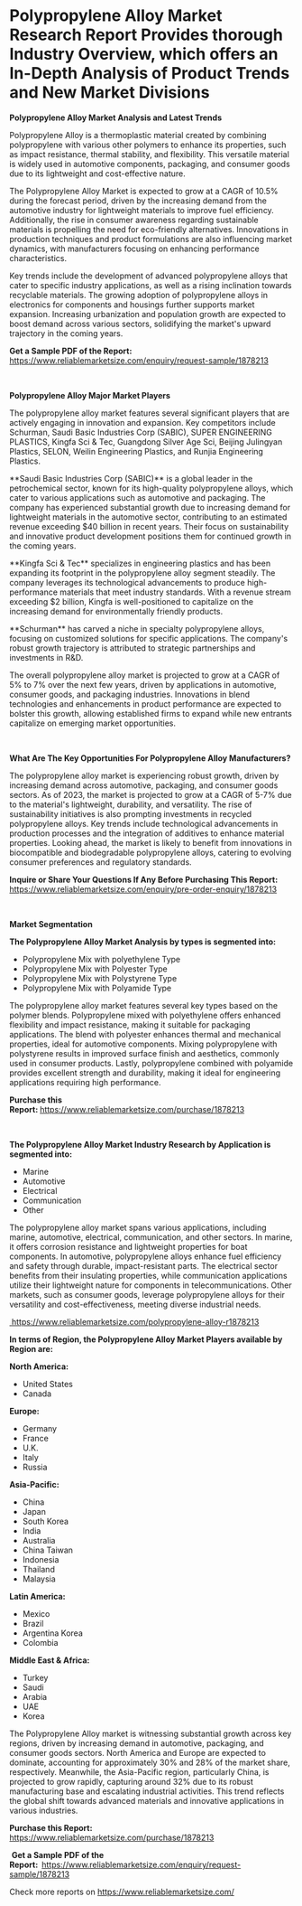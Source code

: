 <p><h1>Polypropylene Alloy Market Research Report Provides thorough Industry Overview, which offers an In-Depth Analysis of Product Trends and New Market Divisions</h1></p><p><strong>Polypropylene Alloy Market Analysis and Latest Trends</strong></p>
<p><p>Polypropylene Alloy is a thermoplastic material created by combining polypropylene with various other polymers to enhance its properties, such as impact resistance, thermal stability, and flexibility. This versatile material is widely used in automotive components, packaging, and consumer goods due to its lightweight and cost-effective nature. </p><p>The Polypropylene Alloy Market is expected to grow at a CAGR of 10.5% during the forecast period, driven by the increasing demand from the automotive industry for lightweight materials to improve fuel efficiency. Additionally, the rise in consumer awareness regarding sustainable materials is propelling the need for eco-friendly alternatives. Innovations in production techniques and product formulations are also influencing market dynamics, with manufacturers focusing on enhancing performance characteristics. </p><p>Key trends include the development of advanced polypropylene alloys that cater to specific industry applications, as well as a rising inclination towards recyclable materials. The growing adoption of polypropylene alloys in electronics for components and housings further supports market expansion. Increasing urbanization and population growth are expected to boost demand across various sectors, solidifying the market's upward trajectory in the coming years.</p></p>
<p><strong>Get a Sample PDF of the Report:&nbsp;</strong> <a href="https://www.reliablemarketsize.com/enquiry/request-sample/1878213?utm_campaign=2452&utm_medium=2&utm_source=Github&utm_content=ia&utm_term=01042025&utm_id=polypropylene-alloy">https://www.reliablemarketsize.com/enquiry/request-sample/1878213</a></p>
<p>&nbsp;</p>
<p><strong>Polypropylene Alloy Major Market Players</strong></p>
<p><p>The polypropylene alloy market features several significant players that are actively engaging in innovation and expansion. Key competitors include Schurman, Saudi Basic Industries Corp (SABIC), SUPER ENGINEERING PLASTICS, Kingfa Sci & Tec, Guangdong Silver Age Sci, Beijing Julingyan Plastics, SELON, Weilin Engineering Plastics, and Runjia Engineering Plastics.</p><p>**Saudi Basic Industries Corp (SABIC)** is a global leader in the petrochemical sector, known for its high-quality polypropylene alloys, which cater to various applications such as automotive and packaging. The company has experienced substantial growth due to increasing demand for lightweight materials in the automotive sector, contributing to an estimated revenue exceeding $40 billion in recent years. Their focus on sustainability and innovative product development positions them for continued growth in the coming years.</p><p>**Kingfa Sci & Tec** specializes in engineering plastics and has been expanding its footprint in the polypropylene alloy segment steadily. The company leverages its technological advancements to produce high-performance materials that meet industry standards. With a revenue stream exceeding $2 billion, Kingfa is well-positioned to capitalize on the increasing demand for environmentally friendly products.</p><p>**Schurman** has carved a niche in specialty polypropylene alloys, focusing on customized solutions for specific applications. The company's robust growth trajectory is attributed to strategic partnerships and investments in R&D. </p><p>The overall polypropylene alloy market is projected to grow at a CAGR of 5% to 7% over the next few years, driven by applications in automotive, consumer goods, and packaging industries. Innovations in blend technologies and enhancements in product performance are expected to bolster this growth, allowing established firms to expand while new entrants capitalize on emerging market opportunities.</p></p>
<p>&nbsp;</p>
<p><strong>What Are The Key Opportunities For Polypropylene Alloy Manufacturers?</strong></p>
<p><p>The polypropylene alloy market is experiencing robust growth, driven by increasing demand across automotive, packaging, and consumer goods sectors. As of 2023, the market is projected to grow at a CAGR of 5-7% due to the material's lightweight, durability, and versatility. The rise of sustainability initiatives is also prompting investments in recycled polypropylene alloys. Key trends include technological advancements in production processes and the integration of additives to enhance material properties. Looking ahead, the market is likely to benefit from innovations in biocompatible and biodegradable polypropylene alloys, catering to evolving consumer preferences and regulatory standards.</p></p>
<p><strong>Inquire or Share Your Questions If Any Before Purchasing This Report:</strong> <a href="https://www.reliablemarketsize.com/enquiry/pre-order-enquiry/1878213?utm_campaign=2452&utm_medium=2&utm_source=Github&utm_content=ia&utm_term=01042025&utm_id=polypropylene-alloy">https://www.reliablemarketsize.com/enquiry/pre-order-enquiry/1878213</a></p>
<p>&nbsp;</p>
<p><strong>Market Segmentation</strong></p>
<p><strong>The Polypropylene Alloy Market Analysis by types is segmented into:</strong></p>
<p><ul><li>Polypropylene Mix with polyethylene Type</li><li>Polypropylene Mix with Polyester Type</li><li>Polypropylene Mix with Polystyrene Type</li><li>Polypropylene Mix with Polyamide Type</li></ul></p>
<p><p>The polypropylene alloy market features several key types based on the polymer blends. Polypropylene mixed with polyethylene offers enhanced flexibility and impact resistance, making it suitable for packaging applications. The blend with polyester enhances thermal and mechanical properties, ideal for automotive components. Mixing polypropylene with polystyrene results in improved surface finish and aesthetics, commonly used in consumer products. Lastly, polypropylene combined with polyamide provides excellent strength and durability, making it ideal for engineering applications requiring high performance.</p></p>
<p><strong>Purchase this Report:&nbsp;</strong><a href="https://www.reliablemarketsize.com/purchase/1878213?utm_campaign=2452&utm_medium=2&utm_source=Github&utm_content=ia&utm_term=01042025&utm_id=polypropylene-alloy">https://www.reliablemarketsize.com/purchase/1878213</a></p>
<p>&nbsp;</p>
<p><strong>The Polypropylene Alloy Market Industry Research by Application is segmented into:</strong></p>
<p><ul><li>Marine</li><li>Automotive</li><li>Electrical</li><li>Communication</li><li>Other</li></ul></p>
<p><p>The polypropylene alloy market spans various applications, including marine, automotive, electrical, communication, and other sectors. In marine, it offers corrosion resistance and lightweight properties for boat components. In automotive, polypropylene alloys enhance fuel efficiency and safety through durable, impact-resistant parts. The electrical sector benefits from their insulating properties, while communication applications utilize their lightweight nature for components in telecommunications. Other markets, such as consumer goods, leverage polypropylene alloys for their versatility and cost-effectiveness, meeting diverse industrial needs.</p></p>
<p><a href="https://www.reliablemarketsize.com/polypropylene-alloy-r1878213?utm_campaign=2452&utm_medium=2&utm_source=Github&utm_content=ia&utm_term=01042025&utm_id=polypropylene-alloy">&nbsp;https://www.reliablemarketsize.com/polypropylene-alloy-r1878213</a></p>
<p><strong>In terms of Region, the Polypropylene Alloy Market Players available by Region are:</strong></p>
<p>
    <p> <strong> North America: </strong>
        <ul>
            <li>United States</li>
            <li>Canada</li>
        </ul>
        </p> 
    <p> <strong> Europe: </strong>
        <ul>
            <li>Germany</li>
            <li>France</li>
            <li>U.K.</li>
            <li>Italy</li>
            <li>Russia</li>
        </ul>
        </p> 
    <p> <strong> Asia-Pacific: </strong>
        <ul>
            <li>China</li>
            <li>Japan</li>
            <li>South Korea</li>
            <li>India</li>
            <li>Australia</li>
            <li>China Taiwan</li>
            <li>Indonesia</li>
            <li>Thailand</li>
            <li>Malaysia</li>
        </ul>
        </p> 
    <p> <strong> Latin America: </strong>
        <ul>
            <li>Mexico</li>
            <li>Brazil</li>
            <li>Argentina Korea</li>
            <li>Colombia</li>
        </ul>
        </p> 
    <p> <strong> Middle East & Africa: </strong>
        <ul>
            <li>Turkey</li>
            <li>Saudi</li>
            <li>Arabia</li>
            <li>UAE</li>
            <li>Korea</li>
        </ul>
    </p>
    </p>
<p><p>The Polypropylene Alloy market is witnessing substantial growth across key regions, driven by increasing demand in automotive, packaging, and consumer goods sectors. North America and Europe are expected to dominate, accounting for approximately 30% and 28% of the market share, respectively. Meanwhile, the Asia-Pacific region, particularly China, is projected to grow rapidly, capturing around 32% due to its robust manufacturing base and escalating industrial activities. This trend reflects the global shift towards advanced materials and innovative applications in various industries.</p></p>
<p><strong>Purchase this Report: </strong><a href="https://www.reliablemarketsize.com/purchase/1878213?utm_campaign=2452&utm_medium=2&utm_source=Github&utm_content=ia&utm_term=01042025&utm_id=polypropylene-alloy">https://www.reliablemarketsize.com/purchase/1878213</a></p>
<p>&nbsp;<strong>Get a Sample PDF of the Report:&nbsp;&nbsp;</strong><a href="https://www.reliablemarketsize.com/enquiry/request-sample/1878213?utm_campaign=2452&utm_medium=2&utm_source=Github&utm_content=ia&utm_term=01042025&utm_id=polypropylene-alloy">https://www.reliablemarketsize.com/enquiry/request-sample/1878213</a></p>
<p><strong></strong></p>
<p>Check more reports on <a href="https://www.reliablemarketsize.com/?utm_campaign=2452&utm_medium=2&utm_source=Github&utm_content=ia&utm_term=01042025&utm_id=polypropylene-alloy">https://www.reliablemarketsize.com/</a></p>